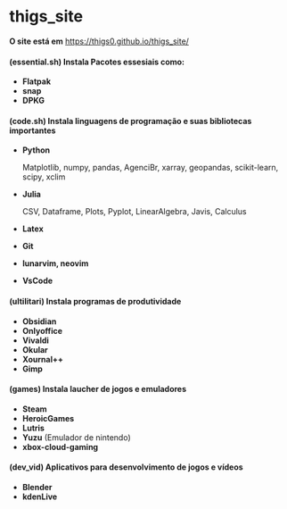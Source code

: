 # thigs_site

**O site está em** https://thigs0.github.io/thigs_site/

#### (essential.sh) Instala Pacotes essesiais como:
- **Flatpak**
- **snap**
- **DPKG**

#### (code.sh) Instala linguagens de programação e suas bibliotecas importantes
- **Python**

    Matplotlib, numpy, pandas, AgenciBr, xarray, geopandas, scikit-learn, scipy, xclim

- **Julia**
    
    CSV, Dataframe, Plots, Pyplot, LinearAlgebra, Javis, Calculus

- **Latex**

- **Git**

- **lunarvim, neovim**

- **VsCode**


#### (ultilitari) Instala programas de produtividade
- **Obsidian**
- **Onlyoffice**
- **Vivaldi**
- **Okular**
- **Xournal++**
- **Gimp**

#### (games) Instala laucher de jogos e emuladores
- **Steam**
- **HeroicGames**
- **Lutris**
- **Yuzu** (Emulador de nintendo)
- **xbox-cloud-gaming**

#### (dev_vid) Aplicativos para desenvolvimento de jogos e vídeos
- **Blender**
- **kdenLive**
